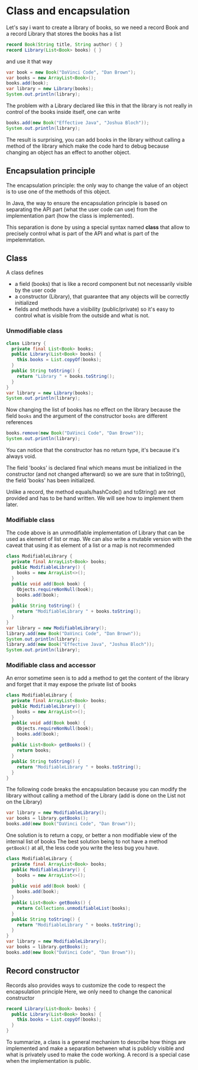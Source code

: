 
# Class and encapsulation

Let's say i want to create a library of books,
so we need a record Book and a record Library that stores the books has a list
```java
record Book(String title, String author) { }
record Library(List<Book> books) { }
```

and use it that way
```java
var book = new Book("DaVinci Code", "Dan Brown");
var books = new ArrayList<Book>();
books.add(book);
var library = new Library(books);
System.out.println(library);
```

The problem with a Library declared like this in that the library is not really
in control of the books inside itself, one can write
```java
books.add(new Book("Effective Java", "Joshua Bloch"));
System.out.println(library);
```

The result is surprising, you can add books in the library without calling
a method of the library which make the code hard to debug because changing
an object has an effect to another object.


## Encapsulation principle
The encapsulation principle: the only way to change the value of an object
is to use one of the methods of this object.

In Java, the way to ensure the encapsulation principle is based on
separating the API part (what the user code can use) from the implementation part
(how the class is implemented).

This separation is done by using a special syntax named __class__ that allow
to precisely control what is part of the API and what is part of the impelemntation.

## Class
A class defines
- a field (books) that is like a record component but not necessarily visible by the user code
- a constructor (Library), that guarantee that any objects will be correctly initialized
- fields and methods have a visibility (public/private) so it's easy to control
  what is visible from the outside and what is not.


### Unmodifiable class
```java
class Library {
  private final List<Book> books;
  public Library(List<Book> books) {
    this.books = List.copyOf(books);
  }
  public String toString() {
    return "Library " + books.toString();
  }
}
var library = new Library(books);
System.out.println(library);
```

Now changing the list of books has no effect on the library
because the field `books` and the argument of the constructor `books` are different references
```java
books.remove(new Book("DaVinci Code", "Dan Brown"));
System.out.println(library);
```

You can notice that the constructor has no return type, it's because it's always void.

The field 'books' is declared final which means must be initialized
in the constructor (and not changed afterward) so we are sure that in toString(),
the field 'books' has been initialized.

Unlike a record, the method equals/hashCode() and toString() are not provided and has
to be hand written. We will see how to implement them later.


### Modifiable class
The code above is an unmodifiable implementation of Library
that can be used as element of list or map.
We can also write a mutable version with the caveat that using it
as element of a list or a map is not recommended
```java
class ModifiableLibrary {
  private final ArrayList<Book> books;
  public ModifiableLibrary() {
    books = new ArrayList<>();
  }
  public void add(Book book) {
    Objects.requireNonNull(book);
    books.add(book);
  }
  public String toString() {
    return "ModifiableLibrary " + books.toString();
  }
}
var library = new ModifiableLibrary();
library.add(new Book("DaVinci Code", "Dan Brown"));
System.out.println(library);
library.add(new Book("Effective Java", "Joshua Bloch"));
System.out.println(library);
```


### Modifiable class and accessor
An error sometime seen is to add a method to get the content of the library
and forget that it may expose the private list of books
```java
class ModifiableLibrary {
  private final ArrayList<Book> books;
  public ModifiableLibrary() {
    books = new ArrayList<>();
  }
  public void add(Book book) {
    Objects.requireNonNull(book);
    books.add(book);
  }
  public List<Book> getBooks() {
    return books;
  }
  public String toString() {
    return "ModifiableLibrary " + books.toString();
  }
}
```

The following code breaks the encapsulation because you can 
modify the library without calling a method of the Library
(add is done on the List<Book> not on the Library)
```java
var library = new ModifiableLibrary();
var books = library.getBooks();
books.add(new Book("DaVinci Code", "Dan Brown"));
```

One solution is to return a copy, or better a non modifiable view
of the internal list of books
The best solution being to not have a method `getBook()` at all,
the less code you write the less bug you have.
```java
class ModifiableLibrary {
  private final ArrayList<Book> books;
  public ModifiableLibrary() {
    books = new ArrayList<>();
  }
  public void add(Book book) {
    books.add(book);
  }
  public List<Book> getBooks() {
    return Collections.unmodifiableList(books);
  }
  public String toString() {
    return "ModifiableLibrary " + books.toString();
  }
}
var library = new ModifiableLibrary();
var books = library.getBooks();
books.add(new Book("DaVinci Code", "Dan Brown"));
```


## Record constructor
Records also provides ways to customize the code to respect the
encapsulation principle
Here, we only need to change the canonical constructor 
```java
record Library(List<Book> books) {
  public Library(List<Book> books) {
    this.books = List.copyOf(books);
  }
}
```


To summarize, a class is a general mechanism to describe how things
are implemented and make a separation between what is publicly visible
and what is privately used to make the code working.
A record is a special case when the implementation is public.
